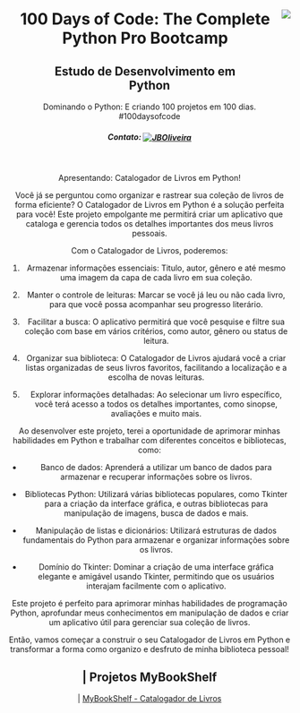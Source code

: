 <div align="center">
<a href="https://github.com/oliveiradg" target="_blank"><img align="right" height="100" src="https://cdn.jsdelivr.net/gh/devicons/devicon/icons/python/python-original-wordmark.svg" /></a>




<h1>100 Days of Code: The Complete Python Pro Bootcamp</h1>

<h2>Estudo de Desenvolvimento em <br> Python</h2>

<p>Dominando o Python: E criando 100 projetos em 100 dias. 
<br>
#100daysofcode

##### Contato: <a href="https://www.linkedin.com/in/joaooliveiradg/" target="blank"><img align="center" src="https://cdn.jsdelivr.net/gh/devicons/devicon/icons/linkedin/linkedin-original.svg" alt="JBOliveira" height="20" width="20" /></a> 

  
</p>




<div align= "center">



<a href="https://github.com/oliveiradg" target="_blank"><img align="center" height="0" src="images/100daysPython-removebg.png" /></a>

</div>


Apresentando: Catalogador de Livros em Python!

Você já se perguntou como organizar e rastrear sua coleção de livros de forma eficiente? O Catalogador de Livros em Python é a solução perfeita para você! Este projeto empolgante me permitirá  criar um aplicativo que cataloga e gerencia todos os detalhes importantes dos meus livros pessoais.

Com o Catalogador de Livros, poderemos:

1. Armazenar informações essenciais: Titulo, autor, gênero e até mesmo uma imagem da capa de cada livro em sua coleção.

2. Manter o controle de leituras: Marcar se você já leu ou não cada livro, para que você possa acompanhar seu progresso literário.

3. Facilitar a busca: O aplicativo permitirá que você pesquise e filtre sua coleção com base em vários critérios, como autor, gênero ou status de leitura.

4. Organizar sua biblioteca: O Catalogador de Livros ajudará você a criar listas organizadas de seus livros favoritos, facilitando a localização e a escolha de novas leituras.

5. Explorar informações detalhadas: Ao selecionar um livro específico, você terá acesso a todos os detalhes importantes, como sinopse, avaliações e muito mais.

Ao desenvolver este projeto, terei a oportunidade de aprimorar minhas habilidades em Python e trabalhar com diferentes conceitos e bibliotecas, como:

- Banco de dados: Aprenderá a utilizar um banco de dados para armazenar e recuperar informações sobre os livros.

- Bibliotecas Python: Utilizará várias bibliotecas populares, como Tkinter para a criação da interface gráfica, e outras bibliotecas para manipulação de imagens, busca de dados e mais.

- Manipulação de listas e dicionários: Utilizará estruturas de dados fundamentais do Python para armazenar e organizar informações sobre os livros.

- Domínio do Tkinter: Dominar a criação de uma interface gráfica elegante e amigável usando Tkinter, permitindo que os usuários interajam facilmente com o aplicativo.

Este projeto é perfeito para aprimorar minhas habilidades de programação Python, aprofundar meus conhecimentos em manipulação de dados e criar um aplicativo útil para gerenciar sua coleção de livros.

Então, vamos começar a construir o seu Catalogador de Livros em Python e transformar a forma como  organizo e desfruto de minha biblioteca pessoal!



<div align="center">

| Projetos MyBookShelf 
-----------------
| <a href="./view.py">MyBookShelf - Catalogador de Livros</a>

</div>